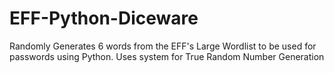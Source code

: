# EFF-Python-Diceware
Randomly Generates 6 words from the EFF's Large Wordlist to be used for passwords using Python.
Uses system for True Random Number Generation

